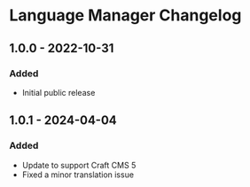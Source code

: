# Language Manager Changelog

## 1.0.0 - 2022-10-31

### Added

- Initial public release

## 1.0.1 - 2024-04-04

### Added

- Update to support Craft CMS 5
- Fixed a minor translation issue

